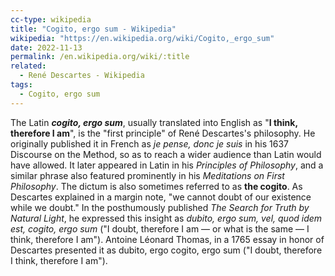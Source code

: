 ```yaml
---
cc-type: wikipedia
title: "Cogito, ergo sum - Wikipedia"
wikipedia: "https://en.wikipedia.org/wiki/Cogito,_ergo_sum"
date: 2022-11-13
permalink: /en.wikipedia.org/wiki/:title
related:
  - René Descartes - Wikipedia
tags:
  - Cogito, ergo sum
---
```

The Latin ***cogito, ergo sum***, usually translated into English as "**I think, therefore I am**", is the "first principle" of René Descartes's philosophy. He originally published it in French as *je pense, donc je suis* in his 1637 Discourse on the Method, so as to reach a wider audience than Latin would have allowed. It later appeared in Latin in his *Principles of Philosophy*, and a similar phrase also featured prominently in his *Meditations on First Philosophy*. The dictum is also sometimes referred to as **the cogito**. As Descartes explained in a margin note, "we cannot doubt of our existence while we doubt." In the posthumously published *The Search for Truth by Natural Light*, he expressed this insight as *dubito, ergo sum, vel, quod idem est, cogito, ergo sum* ("I doubt, therefore I am — or what is the same — I think, therefore I am"). Antoine Léonard Thomas, in a 1765 essay in honor of Descartes presented it as dubito, ergo cogito, ergo sum ("I doubt, therefore I think, therefore I am").